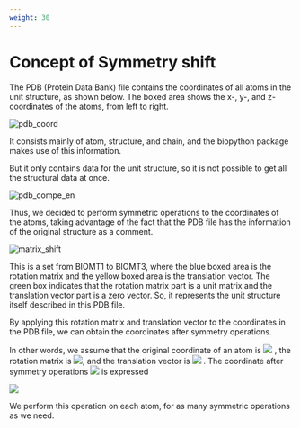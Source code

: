 ```yaml
---
weight: 30
---
```


# Concept of Symmetry shift
The PDB (Protein Data Bank) file contains the coordinates of all atoms in the unit structure, as shown below. The boxed area shows the x-, y-, and z-coordinates of the atoms, from left to right.

![pdb_coord](https://user-images.githubusercontent.com/84301337/139531746-ee44b003-c757-45d6-8399-9bde1ea79c4c.jpg)

It consists mainly of atom, structure, and chain, and the biopython package makes use of this information.

But it only contains data for the unit structure, so it is not possible to get all the structural data at once.

![pdb_compe_en](https://user-images.githubusercontent.com/84301337/140019178-57cb40cc-1d7a-4f43-be5d-f352f842c8d2.jpg)


Thus, we decided to perform symmetric operations to the coordinates of the atoms, taking advantage of the fact that the PDB file has the information of the original structure as a comment.

![matrix_shift](https://user-images.githubusercontent.com/84301337/139531506-93b5b24b-f1b0-4071-8fee-1d0d63909919.jpg)

This is a set from BIOMT1 to BIOMT3, where the blue boxed area is the rotation matrix and the yellow boxed area is the translation vector.
The green box indicates that the rotation matrix part is a unit matrix and the translation vector part is a zero vector. So, it represents the unit structure itself described in this PDB file.

By applying this rotation matrix and translation vector to the coordinates in the PDB file, we can obtain the coordinates after symmetry operations.

In other words, we assume that the original coordinate of an atom is <img src="https://latex.codecogs.com/png.latex?\inline&space;\bg_white&space;\vec{r}">
, the rotation matrix is <img src="https://latex.codecogs.com/png.latex?\inline&space;\bg_white&space;A">, and the translation vector is <img src="https://latex.codecogs.com/png.latex?\inline&space;\bg_white&space;\vec{b}"> . The coordinate after symmetry operations <img src="https://latex.codecogs.com/png.latex?\inline&space;\bg_white&space;\vec{r'}">
is expressed

<img src="https://latex.codecogs.com/png.latex?\bg_white&space;\vec{r'}&space;=&space;A\vec{r}&space;&plus;&space;\vec{b}">

We perform this operation on each atom, for as many symmetric operations as we need.
